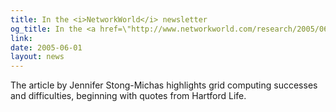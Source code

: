 ```yaml
---
title: In the <i>NetworkWorld</i> newsletter
og_title: In the <a href=\"http://www.networkworld.com/research/2005/062005-grid.html\"> <i>NetworkWorld</i> newsletter</a>
link: 
date: 2005-06-01
layout: news
---
```


The article by Jennifer Stong-Michas highlights grid computing successes and difficulties, beginning with quotes from Hartford Life.
